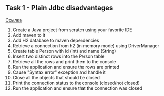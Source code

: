 ## Task 1 - Plain Jdbc disadvantages
[Ссылка](https://kciray8.github.io/KciTasks/App/src/#task1)

1. Create a Java project from scratch using your favorite IDE
1. Add maven to it
1. Add H2 database to maven dependencies
1. Retrieve a connection from h2 (in-memory mode) using DriverManager
1. Create table Person with id (int) and name (String)
1. Insert two distinct rows into the Person table
1. Retrieve all the rows and print them to the console
1. Run the application and ensure the rows are printed
1. Cause "Syntax error" exception and handle it
1. Close all the objects that should be closed
1. Print the connection status to the console (closed/not closed)
1. Run the application and ensure that the connection was closed


